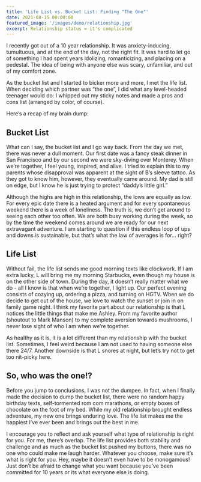 ```yaml
---
title: 'Life List vs. Bucket List: Finding "The One"'
date: 2021-08-15 00:00:00
featured_image: '/images/demo/relationship.jpg'
excerpt: Relationship status = it's complicated
---
```


I recently got out of a 10 year relationship. It was anxiety-inducing, tumultuous, and at the end of the day, not the right fit. It was hard to let go of something I had spent years idolizing, romanticizing, and placing on a pedestal. The idea of being with anyone else was scary, unfamiliar, and out of my comfort zone.

As the bucket list and I started to bicker more and more, I met the life list. When deciding which partner was “the one”, I did what any level-headed teenager would do: I whipped out my sticky notes and made a pros and cons list (arranged by color, of course).

Here’s a recap of my brain dump:

## Bucket List

What can I say, the bucket list and I go way back. From the day we met, there was never a dull moment. Our first date was a fancy steak dinner in San Francisco and by our second we were sky-diving over Monterey. When we’re together, I feel young, inspired, and alive. I tried to explain this to my parents whose disapproval was apparent at the sight of B’s sleeve tattoo. As they got to know him, however, they eventually came around. My dad is still on edge, but I know he is just trying to protect “daddy’s little girl.” 

Although the highs are high in this relationship, the lows are equally as low. For every epic date there is a heated argument and for every spontaneous weekend there is a week of loneliness. The truth is, we don’t get around to seeing each other too often. We are both busy working during the week, so by the time the weekend comes around we are ready for our next extravagant adventure. I am starting to question if this endless loop of ups and downs is sustainable, but that’s what the law of averages is for… right?

## Life List

Without fail, the life list sends me good morning texts like clockwork. If I am extra lucky, L will bring me my morning Starbucks, even though my house is on the other side of town. During the day, it doesn’t really matter what we do - all I know is that when we’re together, I light up. Our perfect evening consists of cozying up, ordering a pizza, and turning on HGTV. When we do decide to get out of the house, we love to watch the sunset or join in on family game night. I think my favorite part about our relationship is that L notices the little things that make me Ashley. From my favorite author (shoutout to Mark Manson) to my complete aversion towards mushrooms, I never lose sight of who I am when we’re together. 

As healthy as it is, it is a lot different than my relationship with the bucket list. Sometimes, I feel weird because I am not used to having someone else there 24/7. Another downside is that L snores at night, but let’s try not to get too nit-picky here. 

## So, who was the one!?

Before you jump to conclusions, I was not the dumpee. In fact, when I finally made the decision to dump the bucket list, there were no random happy birthday texts, self-tormented rom com marathons, or empty boxes of chocolate on the foot of my bed. While my old relationship brought endless adventure, my new one brings enduring love. The life list makes me the happiest I’ve ever been and brings out the best in me.

I encourage you to reflect and ask yourself what type of relationship is right for you. For me, there’s overlap. The life list provides both stability and challenge and as much as the bucket list pushed my buttons, there was no one who could make me laugh harder. Whatever you choose, make sure it’s what is right for you. Hey, maybe it doesn’t even have to be monogamous! Just don’t be afraid to change what you want because you’ve been committed for 10 years or its what everyone else is doing. 


